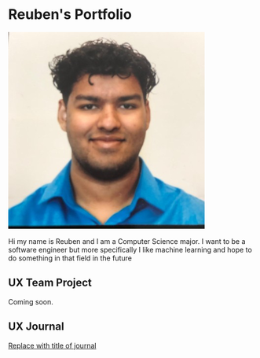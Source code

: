 # Reuben's Portfolio

![](reubenPicture.jpeg)

Hi my name is Reuben and I am a Computer Science major. I want to be a software engineer but more specifically I like machine learning and hope to do something in that field in the future

## UX Team Project

Coming soon.

## UX Journal

[Replace with title of journal](journal/)
